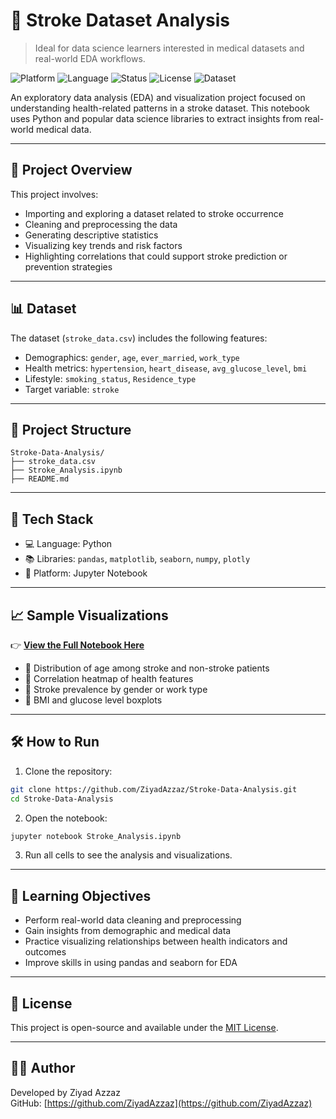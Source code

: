 # 🧠 Stroke Dataset Analysis
> Ideal for data science learners interested in medical datasets and real-world EDA workflows.

![Platform](https://img.shields.io/badge/Platform-Jupyter--Notebook-blue)
![Language](https://img.shields.io/badge/Language-Python-green)
![Status](https://img.shields.io/badge/Stage-EDA%20%26%20Visualization-yellow)
![License](https://img.shields.io/badge/License-MIT-blue)
![Dataset](https://img.shields.io/badge/Dataset-Stroke%20Data-red)


An exploratory data analysis (EDA) and visualization project focused on understanding health-related patterns in a stroke dataset. This notebook uses Python and popular data science libraries to extract insights from real-world medical data.

---

## 📌 Project Overview

This project involves:
- Importing and exploring a dataset related to stroke occurrence
- Cleaning and preprocessing the data
- Generating descriptive statistics
- Visualizing key trends and risk factors
- Highlighting correlations that could support stroke prediction or prevention strategies

---

## 📊 Dataset

The dataset (`stroke_data.csv`) includes the following features:
- Demographics: `gender`, `age`, `ever_married`, `work_type`
- Health metrics: `hypertension`, `heart_disease`, `avg_glucose_level`, `bmi`
- Lifestyle: `smoking_status`, `Residence_type`
- Target variable: `stroke`

---

## 📁 Project Structure

```
Stroke-Data-Analysis/
├── stroke_data.csv
├── Stroke_Analysis.ipynb
├── README.md
```

---

## 🧰 Tech Stack

- 💻 Language: Python  
- 📚 Libraries: `pandas`, `matplotlib`, `seaborn`, `numpy`, `plotly`  
- 📒 Platform: Jupyter Notebook

---

## 📈 Sample Visualizations

👉 **[View the Full Notebook Here](https://github.com/ZiyadAzzaz/Stroke-Data-Analysis/blob/main/Stroke_Analysis.ipynb)**

- 📌 Distribution of age among stroke and non-stroke patients  
- 📌 Correlation heatmap of health features  
- 📌 Stroke prevalence by gender or work type  
- 📌 BMI and glucose level boxplots  

---

## 🛠️ How to Run

1. Clone the repository:

```bash
git clone https://github.com/ZiyadAzzaz/Stroke-Data-Analysis.git
cd Stroke-Data-Analysis
```

2. Open the notebook:

```bash
jupyter notebook Stroke_Analysis.ipynb
```

3. Run all cells to see the analysis and visualizations.

---

## 🎯 Learning Objectives

- Perform real-world data cleaning and preprocessing  
- Gain insights from demographic and medical data  
- Practice visualizing relationships between health indicators and outcomes  
- Improve skills in using pandas and seaborn for EDA

---

## 📄 License

This project is open-source and available under the [MIT License](LICENSE).

---

## 🙋‍♂️ Author

Developed by Ziyad Azzaz  
GitHub: [https://github.com/ZiyadAzzaz](https://github.com/ZiyadAzzaz)
